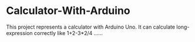 # Calculator-With-Arduino
This project represents a calculator with Arduino Uno. It can calculate long-expression correctly like 1+2-3*2/4 ......

